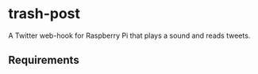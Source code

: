 # trash-post

A Twitter web-hook for Raspberry Pi that plays a sound and reads tweets.

## Requirements

